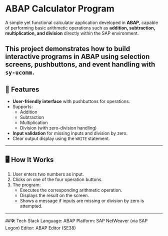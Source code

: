 # ABAP Calculator Program

A simple yet functional calculator application developed in **ABAP**, capable of performing basic arithmetic operations such as **addition, subtraction, multiplication, and division** directly within the SAP environment.  

This project demonstrates how to build interactive programs in ABAP using **selection screens**, **pushbuttons**, and **event handling** with `sy-ucomm`.
---
## 🚀 Features
- **User-friendly interface** with pushbuttons for operations.
- Supports:
  - Addition
  - Subtraction
  - Multiplication
  - Division (with zero-division handling)
- **Input validation** for missing inputs and division by zero.
- Clear output display using the `WRITE` statement.
---
## 🖥️ How It Works
1. User enters two numbers as input.
2. Clicks on one of the four operation buttons.
3. The program:
   - Executes the corresponding arithmetic operation.
   - Displays the result on the screen.
   - Shows a message if inputs are missing or division by zero is attempted.
---
##🛠️ Tech Stack
Language: ABAP
Platform: SAP NetWeaver (via SAP Logon)
Editor: ABAP Editor (SE38)

